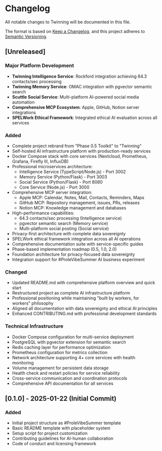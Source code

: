 # Changelog

All notable changes to Twinning will be documented in this file.

The format is based on [Keep a Changelog](https://keepachangelog.com/en/1.0.0/),
and this project adheres to [Semantic Versioning](https://semver.org/spec/v2.0.0.html).

## [Unreleased]

### Major Platform Development
- **Twinning Intelligence Service**: Rockford integration achieving 64.3 contacts/sec processing
- **Twinning Memory Service**: OMAC integration with pgvector semantic search  
- **Scuttle Social Service**: Multi-platform AI-powered social media automation
- **Comprehensive MCP Ecosystem**: Apple, GitHub, Notion server integrations
- **SPELWork Ethical Framework**: Integrated ethical AI evaluation across all services

### Added
- Complete project rebrand from "Phase 0.5 Toolkit" to "Twinning"
- Self-hosted AI infrastructure platform with production-ready services
- Docker Compose stack with core services (Nextcloud, Prometheus, Grafana, Firefly III, InfluxDB)
- Professional microservices architecture:
  - Intelligence Service (TypeScript/Node.js) - Port 3002
  - Memory Service (Python/Flask) - Port 3003  
  - Social Service (Python/Flask) - Port 8080
  - Core Service (Node.js) - Port 3000
- Comprehensive MCP server integration:
  - Apple MCP: Calendar, Notes, Mail, Contacts, Reminders, Maps
  - GitHub MCP: Repository management, issues, PRs, releases
  - Notion MCP: Knowledge management and databases
- High-performance capabilities:
  - 64.3 contacts/sec processing (Intelligence service)
  - pgvector semantic search (Memory service)
  - Multi-platform social posting (Social service)
- Privacy-first architecture with complete data sovereignty
- SPELWork ethical framework integration across all AI operations
- Comprehensive documentation suite with service-specific guides
- Phase-based implementation roadmap (0.5, 1.0, 2.0)
- Foundation architecture for privacy-focused data sovereignty
- Integration support for #ProleVibeSummer AI business experiment

### Changed
- Updated README.md with comprehensive platform overview and quick start
- Restructured project as complete AI infrastructure platform
- Professional positioning while maintaining "built by workers, for workers" philosophy
- Aligned all documentation with data sovereignty and ethical AI principles
- Enhanced CONTRIBUTING.md with professional development standards

### Technical Infrastructure
- Docker Compose configuration for multi-service deployment
- PostgreSQL with pgvector extension for semantic search
- Redis caching layer for performance optimization
- Prometheus configuration for metrics collection
- Network architecture supporting 4+ core services with health monitoring
- Volume management for persistent data storage
- Health check and restart policies for service reliability
- Cross-service communication and coordination protocols
- Comprehensive API documentation for all services

## [0.1.0] - 2025-01-22 (Initial Commit)

### Added
- Initial project structure as #ProleVibeSummer template
- Basic README template with placeholder system
- Setup script for project customization
- Contributing guidelines for AI-human collaboration
- Code of conduct and licensing framework
